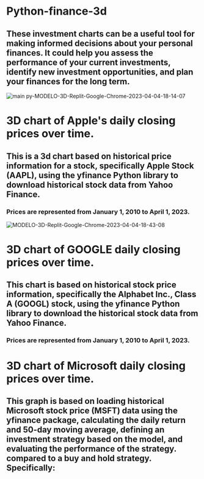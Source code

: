# Python-finance-3d
## These investment charts can be a useful tool for making informed decisions about your personal finances. It could help you assess the performance of your current investments, identify new investment opportunities, and plan your finances for the long term.
![main py-MODELO-3D-Replit-Google-Chrome-2023-04-04-18-14-07](https://user-images.githubusercontent.com/110793035/229877664-70599fae-1353-4d10-b4f5-4dfdb5fad380.gif)

# 3D chart of Apple's daily closing prices over time.
## This is a 3d chart based on historical price information for a stock, specifically Apple Stock (AAPL), using the yfinance Python library to download historical stock data from Yahoo Finance.
### Prices are represented from January 1, 2010 to April 1, 2023.
![MODELO-3D-Replit-Google-Chrome-2023-04-04-18-43-08](https://user-images.githubusercontent.com/110793035/229879897-339fe5eb-a337-4702-8354-bcf2e2b2e4d0.gif)

# 3D chart of GOOGLE daily closing prices over time.
## This chart is based on historical stock price information, specifically the Alphabet Inc., Class A (GOOGL) stock, using the yfinance Python library to download the historical stock data from Yahoo Finance.
### Prices are represented from January 1, 2010 to April 1, 2023.

# 3D chart of Microsoft daily closing prices over time.
## This graph is based on loading historical Microsoft stock price (MSFT) data using the yfinance package, calculating the daily return and 50-day moving average, defining an investment strategy based on the model, and evaluating the performance of the strategy. compared to a buy and hold strategy. Specifically:
